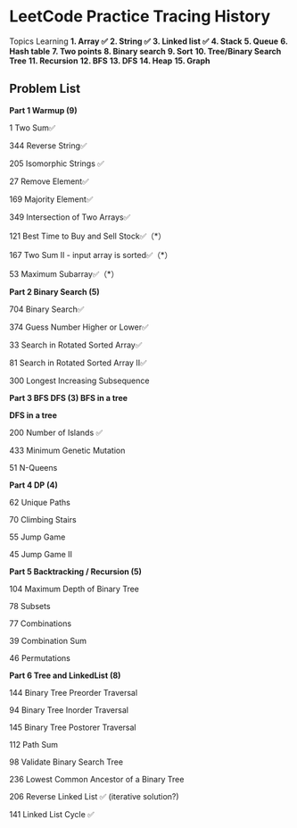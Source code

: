 # LeetCode Practice Tracing History

Topics Learning
**1. Array ✅**
**2. String ✅**
**3. Linked list ✅**
**4. Stack**
**5. Queue**
**6. Hash table**
**7. Two points**
**8. Binary search**
**9. Sort**
**10. Tree/Binary Search Tree**
**11. Recursion**
**12. BFS**
**13. DFS**
**14. Heap**
**15. Graph**

## Problem List

**Part 1 Warmup (9)**

1 Two Sum✅

344 Reverse String✅

205 Isomorphic Strings ✅

27 Remove Element✅

169 Majority Element✅

349 Intersection of Two Arrays✅

121 Best Time to Buy and Sell Stock✅（*）

167 Two Sum II - input array is sorted✅（*）

53 Maximum Subarray✅（*）

**Part 2 Binary Search (5)**

704 Binary Search✅

374 Guess Number Higher or Lower✅

33 Search in Rotated Sorted Array✅

81 Search in Rotated Sorted Array II✅

300 Longest Increasing Subsequence

**Part 3 BFS DFS (3)
BFS in a tree**

**DFS in a tree**

200 Number of Islands ✅

433 Minimum Genetic Mutation

51 N-Queens

**Part 4 DP (4)**

62 Unique Paths

70 Climbing Stairs

55 Jump Game

45 Jump Game II

**Part 5 Backtracking / Recursion (5)**

104 Maximum Depth of Binary Tree

78 Subsets

77 Combinations

39 Combination Sum

46 Permutations

**Part 6 Tree and LinkedList (8)**

144 Binary Tree Preorder Traversal

94 Binary Tree Inorder Traversal

145 Binary Tree Postorer Traversal

112 Path Sum

98 Validate Binary Search Tree

236 Lowest Common Ancestor of a Binary Tree

206 Reverse Linked List ✅ (iterative solution?)

141 Linked List Cycle ✅
